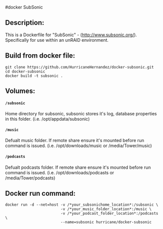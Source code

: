#docker SubSonic

## Description:

This is a Dockerfile for "SubSonic" - (http://www.subsonic.org/).
Specifically for use within an unRAID environment.

## Build from docker file:

```
git clone https://github.com/HurricaneHernandez/docker-subsonic.git 
cd docker-subsonic
docker build -t subsonic . 
```

## Volumes:

#### `/subsonic`

Home directory for subsonic, subsonic stores it's log, database properties in this folder. (i.e. /opt/appdata/subsonic)

#### `/music`

Defualt music folder. If remote share ensure it's mounted before run command is issued. 
(i.e. /opt/downloads/music or /media/Tower/music)

#### `/podcasts`

Defualt podcasts folder. If remote share ensure it's mounted before run command is issued.
(i.e. /opt/downloads/podcasts or /media/Tower/podcasts)

## Docker run command:

```
docker run -d --net=host -v /*your_subsonichome_location*:/subsonic \
                         -v /*your_music_folder_location*:/music \
                         -v /*your_podcast_folder_location*:/podcasts \
                         --name=subsonic hurricane/docker-subsonic
```
